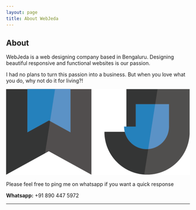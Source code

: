 ```yaml
---
layout: page
title: About WebJeda
---
```

## About

WebJeda is a web designing company based in Bengaluru. Designing beautiful responsive and functional websites is our passion. 

I had no plans to turn this passion into a business. But when you love what you do, why not do it for living?!

![WebJeda](img/webjeda-logo.png "WebJeda")


Please feel free to ping me on whatsapp if you want a quick response

**Whatsapp:** +91 890 447 5972

---